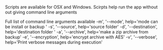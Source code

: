 Scripts are available for OSX and Windows.
Scirpts help run the app without out giving 
command line arguments

Full list of command line arguments available
-m', '--mode', help='mode can be install or backup ' 
-s', '--source', help='source folder' 
-d', '--destination', help='destination folder ' 
-a', '--archive', help='make a zip archive from backup' 
-e', '--encryption', help='encrypt archive with AES' 
-v', '--verbose', help='Print verbose messages during execution' 
